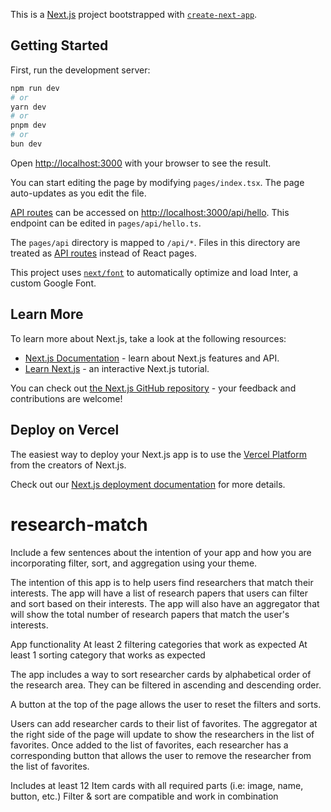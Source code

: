 This is a [Next.js](https://nextjs.org/) project bootstrapped with [`create-next-app`](https://github.com/vercel/next.js/tree/canary/packages/create-next-app).

## Getting Started

First, run the development server:

```bash
npm run dev
# or
yarn dev
# or
pnpm dev
# or
bun dev
```

Open [http://localhost:3000](http://localhost:3000) with your browser to see the result.

You can start editing the page by modifying `pages/index.tsx`. The page auto-updates as you edit the file.

[API routes](https://nextjs.org/docs/api-routes/introduction) can be accessed on [http://localhost:3000/api/hello](http://localhost:3000/api/hello). This endpoint can be edited in `pages/api/hello.ts`.

The `pages/api` directory is mapped to `/api/*`. Files in this directory are treated as [API routes](https://nextjs.org/docs/api-routes/introduction) instead of React pages.

This project uses [`next/font`](https://nextjs.org/docs/basic-features/font-optimization) to automatically optimize and load Inter, a custom Google Font.

## Learn More

To learn more about Next.js, take a look at the following resources:

- [Next.js Documentation](https://nextjs.org/docs) - learn about Next.js features and API.
- [Learn Next.js](https://nextjs.org/learn) - an interactive Next.js tutorial.

You can check out [the Next.js GitHub repository](https://github.com/vercel/next.js/) - your feedback and contributions are welcome!

## Deploy on Vercel

The easiest way to deploy your Next.js app is to use the [Vercel Platform](https://vercel.com/new?utm_medium=default-template&filter=next.js&utm_source=create-next-app&utm_campaign=create-next-app-readme) from the creators of Next.js.

Check out our [Next.js deployment documentation](https://nextjs.org/docs/deployment) for more details.
# research-match
Include a few sentences about the intention of your app and how you are 
incorporating filter, sort, and aggregation using your theme.

The intention of this app is to help users find researchers that match their 
interests. The app will have a list of research papers that users can filter and sort based on their interests. The app will also have an aggregator that will show the total number of research papers that match the user's interests.

App functionality
At least 2 filtering categories that work as expected
At least 1 sorting category that works as expected

The app includes a way to sort researcher cards by alphabetical order of the
research area. They can be filtered in ascending and descending order.

A button at the top of the page allows the user to reset the filters and sorts.

Users can add researcher cards to their list of favorites. The aggregator at the
right side of the page will update to show the researchers in the list of 
favorites. Once added to the list of favorites, each researcher has a corresponding
button that allows the user to remove the researcher from the list of favorites.


Includes at least 12 Item cards with all required parts (i.e: image, name, button, etc.)
Filter & sort are compatible and work in combination

